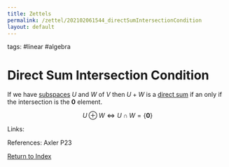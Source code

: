 ```yaml
---
title: Zettels
permalink: /zettel/202102061544_directSumIntersectionCondition
layout: default
---
```

tags: #linear #algebra

# Direct Sum Intersection Condition

If we have [subspaces](202102061429_subspaceDefinition) $U$ and $W$ of $V$ then $U + W$ is a [direct sum](202102061512_directSumDefinition) 
if an only if the intersection is the $\mathbf{0}$ element.

$$
U \oplus W \iff U \cap W = \{ \mathbf{0} \}
$$

Links: 

References: Axler P23

[Return to Index](index)